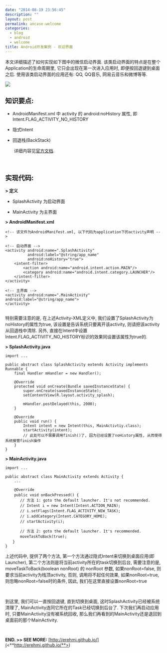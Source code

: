 ```yaml
---
date: "2014-08-19 23:56:45"
description: ""
layout: post
permalink: ancase-welcome
categories:
  - blog
  - android
  - welcome
title: Android开发案例 - 欢迎界面
---
```


本文详细描述了如何实现如下图中的微信启动界面.
该类启动界面的特点是在整个Application的生命周期里, 它只会出现在第一次进入应用时,
即便按回退键到桌面之后. 使用该类启动界面的应用还有: QQ, QQ音乐,
网易云音乐和微博等等.

![](<http://images.cnitblog.com/blog/608747/201501/151335444483480.png>)



知识要点:
---------

-   AndroidManifest.xml 中 activity 的 android:noHistory 属性, 即
    Intent.FLAG\_ACTIVITY\_NO\_HISTORY

-   隐式Intent

-   回退栈(BackStack)

　　详细内容见[官方文档](<http://developer.android.com/develop/index.html>).

 

实现代码:
---------

**\> 定义**

-   SplashActivity 为启动界面

-   MainActivity 为主界面 

**\> AndroidManifest.xml**

~~~~~~~~~~~~~~~~~~~~~~~~~~~~~~~~~~~~~~~~~~~~~~~~~~~~~~~~~~~~~~~~~~~~~~~~~~~~~~~~
<!-- 该文件为AndroidManifest.xml, 以下代码为application下的activity声明 -->

<!-- 启动界面 -->
<activity android:name=".SplashActivity"
          android:label="@string/app_name"
          android:noHistory="true">
    <intent-filter>
        <action android:name="android.intent.action.MAIN"/>
        <category android:name="android.intent.category.LAUNCHER"/>
    </intent-filter>
</activity>

<!-- 主界面 -->
<activity android:name=".MainActivity" android:label="@string/app_name">
</activity>
 
~~~~~~~~~~~~~~~~~~~~~~~~~~~~~~~~~~~~~~~~~~~~~~~~~~~~~~~~~~~~~~~~~~~~~~~~~~~~~~~~

特别需要注意的是, 在上述Activity-XML定义中,
我们设置了SplashActivity为noHistory的属性为true,
该设置是告诉系统只要离开该activity, 则请把该activity从回退栈中清除. 另外,
直接在Intent中设置Intent.FLAG\_ACTIVITY\_NO\_HISTORY标识的效果同设置该属性为true的.

**\> SplashActivity.java**

~~~~~~~~~~~~~~~~~~~~~~~~~~~~~~~~~~~~~~~~~~~~~~~~~~~~~~~~~~~~~~~~~~~~~~~~~~~~~~~~
import ...

public abstract class SplashActivity extends Activity implements Runnable {
    final Handler mHandler = new Handler();

    @Override
    protected void onCreate(Bundle savedInstanceState) {
        super.onCreate(savedInstanceState);
        setContentView(R.layout.activity_splash);

        mHandler.postDelayed(this, 2000);
    }

    @Override
    public void run() {
        Intent intent = new Intent(this, MainActivtiy.class);
        startActivity(intent);
        // 此处可以不需要调用finish()了, 因为已经设置了noHistory属性, 从而使得系统接管finish操作
    }
}
~~~~~~~~~~~~~~~~~~~~~~~~~~~~~~~~~~~~~~~~~~~~~~~~~~~~~~~~~~~~~~~~~~~~~~~~~~~~~~~~

**\> MainActivity.java**

~~~~~~~~~~~~~~~~~~~~~~~~~~~~~~~~~~~~~~~~~~~~~~~~~~~~~~~~~~~~~~~~~~~~~~~~~~~~~~~~
import ...

public abstract class MainActivity extends Activity {
    ...

    @Override
    public void onBackPressed() { 　　　　
　　　　// 方法 1: goto the default launcher. It's not recommended.
　　　　// Intent i = new Intent(Intent.ACTION_MAIN);
　　　　// i.setFlags(Intent.FLAG_ACTIVITY_NEW_TASK);
　　　　// i.addCategory(Intent.CATEGORY_HOME);
　　　　// startActivity(i);

　　　　// 方法 2: goto the default launcher. It's recommended.
　　　　moveTaskToBack(true);
　　}
}
~~~~~~~~~~~~~~~~~~~~~~~~~~~~~~~~~~~~~~~~~~~~~~~~~~~~~~~~~~~~~~~~~~~~~~~~~~~~~~~~

上述代码中, 提供了两个方法,
第一个方法通过隐式Intent来切换到桌面应用(即Launcher),
第二个方法则是将当前activity所在的task切换到后台, 需要注意的是,
moveTaskToBack(boolean nonRoot) 的 nonRoot 参数, 如果nonRoot=false,
则要求当前activity为栈顶activity, 否则, 调用将不起任何效果, 如果nonRoot=true,
则忽略nonRoot=false时的条件, 因此, 我们在这里直接设置nonRoot=true

 

到这里, 我们可以一直按回退键, 直到切换到桌面,
这时SplashActivity已经被系统清理了,
MainActivity连同它所在的Task已经切换到后台了. 下次我们再启动应用时,
只要MainActivity没有被系统回收,
那么我们再看到的MainActivity还是退回到桌面前的那个MainActivity.

 

**END. \>\> SEE MORE:**
[http://erehmi.github.io/](<**http://erehmi.github.io/**>)

 
